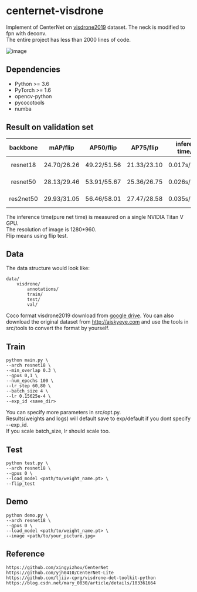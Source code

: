 # centernet-visdrone
Implement of CenterNet on [visdrone2019](http://aiskyeye.com) dataset. The neck is modified to fpn with deconv.  
The entire project has less than 2000 lines of code.   

![image](https://z3.ax1x.com/2021/05/15/g65sQs.png)


## Dependencies

- Python >= 3.6
- PyTorch >= 1.6
- opencv-python
- pycocotools
- numba



## Result on validation set

| backbone |  mAP/flip | AP50/flip | AP75/flip| inference time/flip | download | 
| :------: |  :------: | :------: | :------: | :------: | :------: | 
| resnet18 |  24.70/26.26 | 49.22/51.56 | 21.33/23.10 | 0.017s/0.027s | [google drive](https://drive.google.com/file/d/191ImxjqmeKEvvNJIv-I7vQzAaT5de8kl/view?usp=sharing) |
| resnet50 |  28.13/29.46 | 53.91/55.67 | 25.36/26.75 | 0.026s/0.043s | [google drive](https://drive.google.com/file/d/1A_ohoLV6NOHpwACm7twEGxKAyZ1YMQc1/view?usp=sharing) |
| res2net50 | 29.93/31.05 | 56.46/58.01 | 27.47/28.58 | 0.035s/0.055s | [google drive](https://drive.google.com/file/d/1m-RgMCMvEYk0FftTeg20nR5LsSE714oT/view?usp=sharing) |

The inference time(pure net time) is measured on a single NVIDIA Titan V GPU.  
The resolution of image is 1280*960.  
Flip means using flip test.  


## Data

The data structure would look like:
```
data/
    visdrone/
        annotations/
        train/
        test/
        val/
```

Coco format visdrone2019 download from [google drive](https://drive.google.com/drive/folders/1FaXxOn349-YUsKa95G22etVlOf_Gj6rg?usp=sharing). 
You can also download the original dataset from http://aiskyeye.com and use the tools in src/tools to convert the format by yourself. 



## Train

```
python main.py \
--arch resnet18 \
--min_overlap 0.3 \
--gpus 0,1 \
--num_epochs 100 \
--lr_step 60,80 \
--batch_size 4 \
--lr 0.15625e-4 \
--exp_id <save_dir>
```

You can specify more parameters in src/opt.py.  
Results(weights and logs) will default save to exp/default if you dont specify --exp_id.  
If you scale batch_size, lr should scale too. 

## Test

```
python test.py \
--arch resnet18 \
--gpus 0 \
--load_model <path/to/weight_name.pt> \
--flip_test 
```


## Demo

``` 
python demo.py \
--arch resnet18 \
--gpus 0 \
--load_model <path/to/weight_name.pt> \
--image <path/to/your_picture.jpg>
```


## Reference

```text
https://github.com/xingyizhou/CenterNet
https://github.com/yjh0410/CenterNet-Lite
https://github.com/tjiiv-cprg/visdrone-det-toolkit-python
https://blog.csdn.net/mary_0830/article/details/103361664
```


